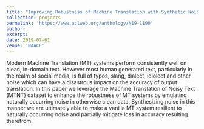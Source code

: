 ```yaml
---
title: "Improving Robustness of Machine Translation with Synthetic Noise"
collection: projects
permalink: 'https://www.aclweb.org/anthology/N19-1190'
author: 
excerpt:
date: 2019-07-01
venue: 'NAACL'
---
```

Modern Machine Translation (MT) systems perform consistently well on clean, in-domain text. 
However most human generated text, particularly in the realm of social media, is full of typos, 
slang, dialect, idiolect and other noise which can have a disastrous impact on the accuracy of output translation. 
In this paper we leverage the Machine Translation of Noisy Text (MTNT) dataset to enhance the robustness of MT systems
by emulating naturally occurring noise in otherwise clean data. Synthesizing noise in this manner we are ultimately 
able to make a vanilla MT system resilient to naturally occurring noise and partially mitigate loss in accuracy resulting therefrom.
